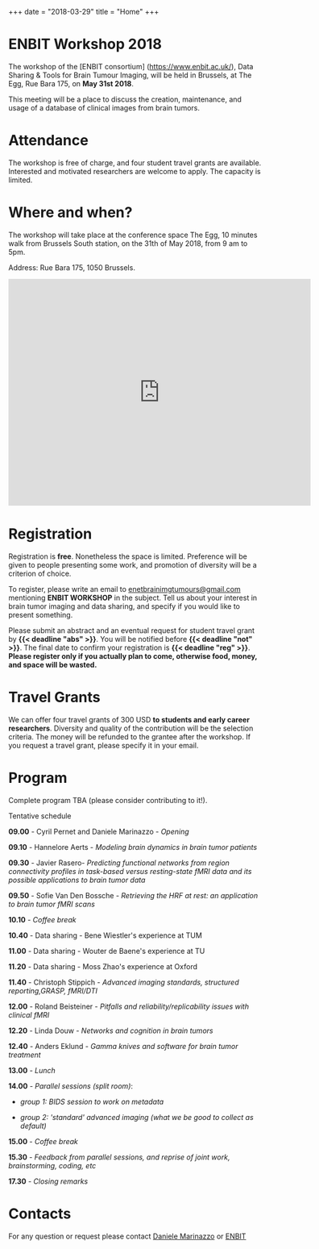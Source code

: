 +++
date = "2018-03-29"
title = "Home"
+++

# ENBIT Workshop 2018

The workshop of the [ENBIT consortium] (<https://www.enbit.ac.uk/>), Data Sharing & Tools for Brain Tumour Imaging, will be held in Brussels, at The Egg, Rue Bara 175, on **May 31st 2018**.

This meeting will be a place to discuss the creation, maintenance, and usage of a database of clinical images from brain tumors.


# Attendance

The workshop is free of charge, and four student travel grants are available. Interested and motivated researchers are welcome to apply. The capacity is limited.

# Where and when?

The workshop will take place at the conference space The Egg, 10 minutes walk from Brussels South station, on the 31th of May 2018, from 9 am to 5pm.

Address: Rue Bara 175, 1050 Brussels.

<iframe src="https://www.google.com/maps/embed?pb=!1m14!1m8!1m3!1d10079.625865495702!2d4.3275753!3d50.8328964!3m2!1i1024!2i768!4f13.1!3m3!1m2!1s0x0%3A0xe028c6680611d1da!2sThe+Egg!5e0!3m2!1sen!2sfr!4v1522349474246" width="600" height="450" frameborder="0" style="border:0" allowfullscreen></iframe>


# Registration

Registration is **free**. Nonetheless the space is limited. Preference will be given to people presenting some work, and promotion of diversity will be a criterion of choice.

To register, please write an email to [enetbrainimgtumours@gmail.com](<mailto:enetbrainimgtumours@gmail.com>) mentioning **ENBIT WORKSHOP** in the subject. Tell us about your interest in brain tumor imaging and data sharing, and specify if you would like to present something.

Please submit an abstract and an eventual request for student travel grant by **{{< deadline "abs" >}}**. You will be notified before **{{< deadline "not" >}}**. The final date to confirm your registration is **{{< deadline "reg" >}}**. **Please register only if you actually plan to come, otherwise food, money, and space will be wasted.**


# Travel Grants
We can offer four travel grants of 300 USD **to students and early career researchers**. Diversity and quality of the contribution will be the selection criteria. The money will be refunded to the grantee after the workshop. If you request a travel grant, please specify it in your email.

# Program

Complete program TBA (please consider contributing to it!).

Tentative schedule


**09.00** - Cyril Pernet and Daniele Marinazzo - *Opening*

**09.10** - Hannelore Aerts - *Modeling brain dynamics in brain tumor patients*

**09.30** - Javier Rasero- *Predicting functional networks from region connectivity profiles in task-based versus resting-state fMRI data and its possible applications to brain tumor data*

**09.50** - Sofie Van Den Bossche - *Retrieving the HRF at rest: an application to brain tumor fMRI scans*

**10.10** - *Coffee break*

**10.40** - Data sharing - Bene Wiestler's experience at TUM

**11.00** - Data sharing - Wouter de Baene's experience at TU

**11.20** - Data sharing - Moss Zhao's experience at Oxford

**11.40** - Christoph Stippich - *Advanced imaging standards, structured reporting,GRASP, fMRI/DTI*

**12.00** - Roland Beisteiner - *Pitfalls and reliability/replicability issues with clinical fMRI*

**12.20** - Linda Douw - *Networks and cognition in brain tumors*

**12.40** - Anders Eklund - *Gamma knives and software for brain tumor treatment*

**13.00** - *Lunch*

**14.00** - *Parallel sessions (split room)*:

- *group 1: BIDS session to work on metadata*

- *group 2: 'standard' advanced imaging (what we be good to collect as default)* 

**15.00** - *Coffee break*

**15.30** - *Feedback from parallel sessions, and reprise of joint work, brainstorming, coding, etc*

**17.30** - *Closing remarks*

# Contacts
 
For any question or request please contact
[Daniele Marinazzo](<mailto:daniele.marinazzo@gmail.com>) or
[ENBIT](<mailto:enetbrainimgtumours@gmail.com>)
